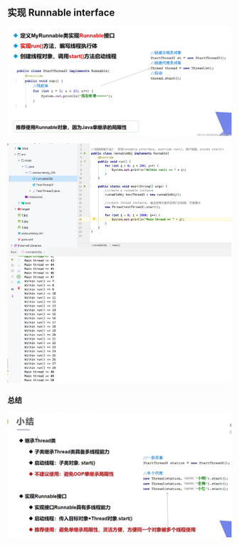 ## 实现 Runnable interface

![](img/2021-10-16-15-52-07.png)

![](img/2021-10-16-16-05-05.png)

### 总结

![](img/2021-10-16-16-06-09.png)
